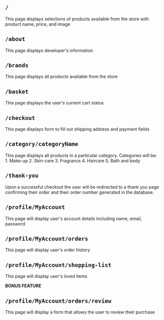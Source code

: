 ## `/`
This page displays selections of products available from the store with product name, price, and image

## `/about`
This page displays developer's information

## `/brands`
This page displays all products available from the store

## `/basket`
This page displays the user's current cart status

## `/checkout`
This page displays form to fill out shipping address and payment fields

## `/category/categoryName`
This page displays all products in a particular category. Categories will be:
    1. Make-up
    2. Skin-care
    3. Fragrance
    4. Haircare
    5. Bath and body

## `/thank-you`
Upon a successful checkout the user will be redirected to a thank you page confirming their order and their order number generated in the database.

## `/profile/MyAccount`
This page will display user's account details including name, email, password

## `/profile/MyAccount/orders`
This page will display user's order history

## `/profile/MyAccount/shopping-list`
This page will display user's loved items

**BONUS FEATURE**
## `/profile/MyAccount/orders/review`
This page will display a form that allows the user to review their purchase
